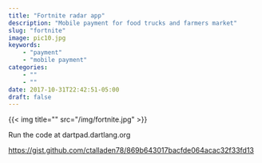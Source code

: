 ```yaml
---
title: "Fortnite radar app"
description: "Mobile payment for food trucks and farmers market"
slug: "fortnite"
image: pic10.jpg
keywords: 
    - "payment"
    - "mobile payment"
categories: 
    - ""
    - ""
date: 2017-10-31T22:42:51-05:00
draft: false
---
```


{{< img title="" src="/img/fortnite.jpg" >}}

Run the code at dartpad.dartlang.org

https://gist.github.com/ctalladen78/869b643017bacfde064acac32f33fd13